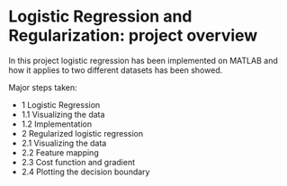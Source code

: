 # Logistic Regression and Regularization: project overview

In this project logistic regression has been implemented on MATLAB and how it applies to two different datasets has been showed.

Major steps taken:

- 1 Logistic Regression
- 1.1 Visualizing the data
- 1.2 Implementation
- 2 Regularized logistic regression
- 2.1 Visualizing the data
- 2.2 Feature mapping
- 2.3 Cost function and gradient
- 2.4 Plotting the decision boundary
